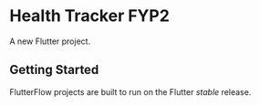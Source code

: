 # Health Tracker FYP2

A new Flutter project.

## Getting Started

FlutterFlow projects are built to run on the Flutter _stable_ release.
